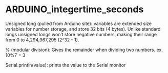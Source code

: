 # ARDUINO_integertime_seconds
Unsigned long (pulled from Arduino site): variables are extended size variables for number storage, and store 32 bits (4 bytes). Unlike standard longs unsigned longs won’t store negative numbers, making their range from 0 to 4,294,967,295 (2^32 - 1).

% (modular division): Gives the remainder when dividing two numbers. ex. 10%7 = 3

Serial.println(value): prints the value to the Serial monitor 

